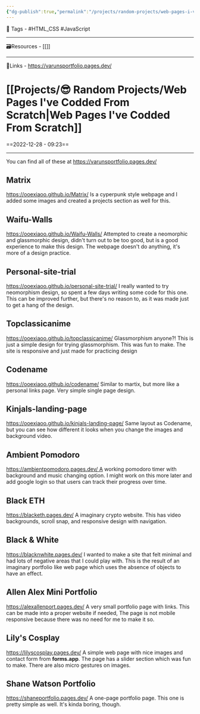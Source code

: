 ```yaml
---
{"dg-publish":true,"permalink":"/projects/random-projects/web-pages-i-ve-codded-from-scratch/","dgPassFrontmatter":true,"noteIcon":"1","created":"2023-11-14T21:08:36.726+05:30","updated":"2023-12-12T00:57:00.447+05:30"}
---
```



🧶 Tags - #HTML_CSS #JavaScript 

---
🗃Resources - [[]]

---
🔗Links - https://varunsportfolio.pages.dev/

# [[Projects/😎 Random Projects/Web Pages I've Codded From Scratch\|Web Pages I've Codded From Scratch]]
==2022-12-28 - 09:23==

---
You can find all of these at https://varunsportfolio.pages.dev/

## Matrix
https://ooexiaoo.github.io/Matrix/
Is a cyperpunk style webpage and I added some images and created a projects section as well for this.

## Waifu-Walls
https://ooexiaoo.github.io/Waifu-Walls/
Attempted to create a neomorphic and glassmorphic design, didn't turn out to be too good, but is a good experience to make this design. The webpage doesn't do anything, it's more of a design practice.

## Personal-site-trial
https://ooexiaoo.github.io/personal-site-trial/
I really wanted to try neomorphism design, so spent a few days writing some code for this one. This can be improved further, but there's no reason to, as it was made just to get a hang of the design.

## Topclassicanime
https://ooexiaoo.github.io/topclassicanime/
Glassmorphism anyone?! This is just a simple design for trying glassmorphism. This was fun to make. The site is responsive and just made for practicing design

## Codename
https://ooexiaoo.github.io/codename/
Similar to martix, but more like a personal links page. Very simple single page design.

## Kinjals-landing-page
https://ooexiaoo.github.io/kinjals-landing-page/
Same layout as Codename, but you can see how different it looks when you change the images and background video.

## Ambient Pomodoro
https://ambientpomodoro.pages.dev/ A working pomodoro timer with background and music changing option. I might work on this more later and add google login so that users can track their progress over time.

## Black ETH
https://blacketh.pages.dev/ A imaginary crypto website. This has video backgrounds, scroll snap, and responsive design with navigation.

## Black & White
https://blacknwhite.pages.dev/ I wanted to make a site that felt minimal and had lots of negative areas that I could play with. This is the result of an imaginary portfolio like web page which uses the absence of objects to have an effect.

## Allen Alex Mini Portfolio
https://alexallenport.pages.dev/ A very small portfolio page with links. This can be made into a proper website if needed, The page is not mobile responsive because there was no need for me to make it so.

## Lily's Cosplay
https://lilyscosplay.pages.dev/ A simple web page with nice images and contact form from **forms.app**. The page has a slider section which was fun to make. There are also micro gestures on images.

## Shane Watson Portfolio
https://shaneportfolio.pages.dev/ A one-page portfolio page. This one is pretty simple as well. It's kinda boring, though.